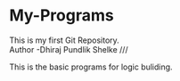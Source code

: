 # My-Programs
This is my first Git Repository.
<br>
Author -Dhiraj Pundlik Shelke ///

This is the basic programs for logic buliding.
